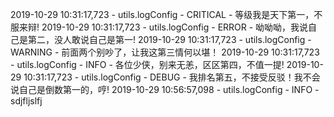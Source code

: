 2019-10-29 10:31:17,723 - utils.logConfig - CRITICAL - 等级我是天下第一，不服来辩!
2019-10-29 10:31:17,723 - utils.logConfig - ERROR - 呦呦呦，我说自己是第二，没人敢说自己是第一!
2019-10-29 10:31:17,723 - utils.logConfig - WARNING - 前面两个别吵了，让我这第三情何以堪！
2019-10-29 10:31:17,723 - utils.logConfig - INFO - 各位少侠，别来无恙，区区第四，不值一提!
2019-10-29 10:31:17,723 - utils.logConfig - DEBUG - 我排名第五，不接受反驳！我不会说自己是倒数第一的，哼!
2019-10-29 10:56:57,098 - utils.logConfig - INFO - sdjfljslfj
